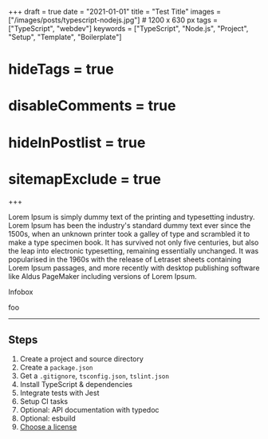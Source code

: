 +++
draft = true
date = "2021-01-01"
title = "Test Title"
images = ["/images/posts/typescript-nodejs.jpg"]  # 1200 x 630 px
tags = ["TypeScript", "webdev"]
keywords = ["TypeScript", "Node.js", "Project", "Setup", "Template", "Boilerplate"]
# hideTags = true
# disableComments = true
# hideInPostlist = true
# sitemapExclude = true
+++

Lorem Ipsum is simply dummy text of the printing and typesetting industry. Lorem Ipsum has been the industry's standard dummy text ever since the 1500s, when an unknown printer took a galley of type and scrambled it to make a type specimen book. It has survived not only five centuries, but also the leap into electronic typesetting, remaining essentially unchanged. It was popularised in the 1960s with the release of Letraset sheets containing Lorem Ipsum passages, and more recently with desktop publishing software like Aldus PageMaker including versions of Lorem Ipsum.

<!--more-->

<div class="infobox1">

Infobox

</div>

foo

---

## Steps

1. Create a project and source directory
1. Create a `package.json`
1. Get a `.gitignore`, `tsconfig.json`, `tslint.json`
1. Install TypeScript & dependencies
1. Integrate tests with Jest
1. Setup CI tasks
1. Optional: API documentation with typedoc
1. Optional: esbuild
1. [Choose a license](https://opensource.guide/legal/#which-open-source-license-is-appropriate-for-my-project)
